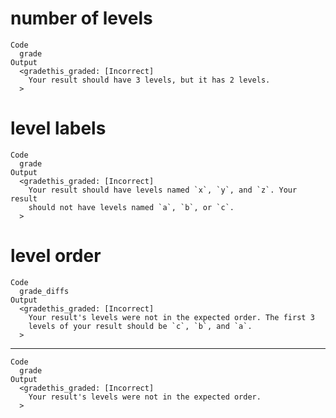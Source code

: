 # number of levels

    Code
      grade
    Output
      <gradethis_graded: [Incorrect]
        Your result should have 3 levels, but it has 2 levels.
      >

# level labels

    Code
      grade
    Output
      <gradethis_graded: [Incorrect]
        Your result should have levels named `x`, `y`, and `z`. Your result
        should not have levels named `a`, `b`, or `c`.
      >

# level order

    Code
      grade_diffs
    Output
      <gradethis_graded: [Incorrect]
        Your result's levels were not in the expected order. The first 3
        levels of your result should be `c`, `b`, and `a`.
      >

---

    Code
      grade
    Output
      <gradethis_graded: [Incorrect]
        Your result's levels were not in the expected order.
      >

